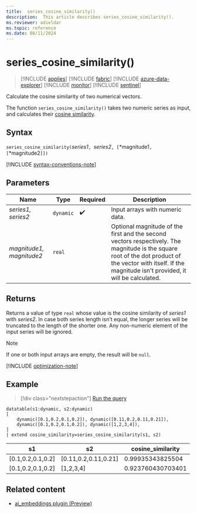 ```yaml
---
title:  series_cosine_similarity()
description:  This article describes series_cosine_similarity().
ms.reviewer: adieldar
ms.topic: reference
ms.date: 08/11/2024
---
```

# series_cosine_similarity()

> [!INCLUDE [applies](../includes/applies-to-version/applies.md)] [!INCLUDE [fabric](../includes/applies-to-version/fabric.md)] [!INCLUDE [azure-data-explorer](../includes/applies-to-version/azure-data-explorer.md)] [!INCLUDE [monitor](../includes/applies-to-version/monitor.md)] [!INCLUDE [sentinel](../includes/applies-to-version/sentinel.md)]

Calculate the cosine similarity of two numerical vectors.

The function `series_cosine_similarity()` takes two numeric series as input, and calculates their [cosine similarity](https://en.wikipedia.org/wiki/Cosine_similarity).

## Syntax

`series_cosine_similarity(`*series1*`, `*series2*`, [`*magnitude1`, [`*magnitude2`]])`

[!INCLUDE [syntax-conventions-note](../includes/syntax-conventions-note.md)]

## Parameters

| Name | Type | Required | Description |
|--|--|--|--|
| *series1, series2* | `dynamic` |   :heavy_check_mark: | Input arrays with numeric data. |
| *magnitude1, magnitude2* | `real` |  | Optional magnitude of the first and the second vectors respectively. The magnitude is the square root of the dot product of the vector with itself. If the magnitude isn't provided, it will be calculated. |

## Returns

Returns a value of type `real` whose value is the cosine similarity of *series1* with *series2*.
In case both series length isn't equal, the longer series will be truncated to the length of the shorter one.
Any non-numeric element of the input series will be ignored.

> [!NOTE]
> If one or both input arrays are empty, the result will be `null`.

[!INCLUDE [optimization-note](../includes/vector16-encoding-policy.md)]

## Example

> [!div class="nextstepaction"]
> <a href="https://dataexplorer.azure.com/clusters/help/databases/Samples?query=H4sIAAAAAAAAA0tJLAHCpJxUjWJDq5TKvMTczGQdhWIjGFuTlyual0sBCKACGtEGeoY6BnpGOlA6VlMHRQ4uCWYYAqVJ0G%2BoY6RjrGMC1hTLy1WjkFpRkpqXolCcWpSZWhyfnF%2BcmZcaX5yZm5mTWJRZUgl0Nci1mgD5D3yExwAAAA%3D%3D" 
target="_blank">Run the query</a>

```kusto
datatable(s1:dynamic, s2:dynamic)
[
    dynamic([0.1,0.2,0.1,0.2]), dynamic([0.11,0.2,0.11,0.21]),
    dynamic([0.1,0.2,0.1,0.2]), dynamic([1,2,3,4]),
]
| extend cosine_similarity=series_cosine_similarity(s1, s2)
```

|s1|s2|cosine_similarity|
|---|---|---|
|[0.1,0.2,0.1,0.2]|[0.11,0.2,0.11,0.21]|0.99935343825504|
|[0.1,0.2,0.1,0.2]|[1,2,3,4]|0.923760430703401|

## Related content

* [ai_embeddings plugin (Preview)](ai-embeddings-plugin.md)
